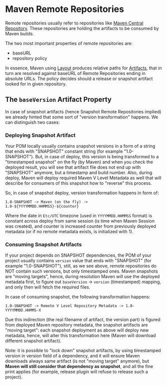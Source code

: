 # Maven Remote Repositories

<!--
Licensed to the Apache Software Foundation (ASF) under one
or more contributor license agreements.  See the NOTICE file
distributed with this work for additional information
regarding copyright ownership.  The ASF licenses this file
to you under the Apache License, Version 2.0 (the
"License"); you may not use this file except in compliance
with the License.  You may obtain a copy of the License at

    http://www.apache.org/licenses/LICENSE-2.0

Unless required by applicable law or agreed to in writing,
software distributed under the License is distributed on an
"AS IS" BASIS, WITHOUT WARRANTIES OR CONDITIONS OF ANY
KIND, either express or implied.  See the License for the
specific language governing permissions and limitations
under the License.
-->

Remote repositories usually refer to repositories like [Maven Central Repository](/repository/index.html). These
repositories are holding the artifacts to be consumed by Maven builds.

The two most important properties of remote repositories are:

* baseURL
* repository policy

In essence, Maven using [Layout](layout.md) produces relative paths for [Artifacts](artifacts.md), that in turn are
resolved against baseURL of Remote Repositories ending in absolute URLs. The policy decides should a release or snapshot
artifact looked for in given repository.

## The `baseVersion` Artifact Property

In case of snapshot artifacts (hence Snapshot Remote Repositories implied) we already hinted that some
sort of "version transformation" happens. We can distinguish two cases:

### Deploying Snapshot Artifact

Your POM locally usually contains snapshot versions in a form of a string that ends with "SNAPSHOT" constant string
(for example "1.0-SNAPSHOT"). But, in case of deploy, this version is being transformed to a "timestamped snapshot"
on the fly (by Maven) and when you check the deployed result, you will see that artifact file does not end up with
"SNAPSHOT" anymore, but a timestamp and build number. Also, during deploy, Maven will deploy required Maven V Level Metadata
as well that will describe for consumers of this snapshot how to "reverse" this process.

So, in case of snapshot deploy, version transformation happens in form of:

```
1.0-SNAPSHOT -> Maven (on the fly) -> 1.0-${YYYYMMDD.HHMMSS}-${counter}
```

Where the date in `Etc/UTC` timezone (used in `YYYYMMDD.HHMMSS` format) is constant across deploy from same session (is time when Maven
Session was created), and counter is increased counter from previously deployed metadata (or if no
remote metadata exists, is initialized with 1).

### Consuming Snapshot Artifacts

If your project depends on SNAPSHOT dependencies, the POM of your project usually contains `version` value that ends
with "SNAPSHOT" (for example "1.0-SNAPSHOT"), still, as we see above, remote repositories do NOT contain such versions,
but only timestamped ones.  Maven snapshots are "moving targets", hence, during resolution Maven
will use the deployed metadata first, to figure out `baseVersion` -> `version` (timestamped) mapping, and only then
will fetch the required files.

In case of consuming snapshot, the following transformation happens:

```
1.0-SNAPSHOT -> Remote V Level Repository Metadata -> 1.0-YYYYMMDD.HHMMS-X
```

Due this indirection (the real filename of artifact, the version part) is figured from deployed Maven repository metadata,
the snapshot artifacts are "moving target": each snapshot deployment as above will deploy new metadata, hence, will
alter this transformation here (Maven will download different snapshot artifact).

Note: it is possible to "lock down" snapshot artifacts, by using timestamped version in version field of a dependency,
and it will ensure Maven downloads always same artifact (is not "moving target" anymore), but **Maven will still consider
that dependency as snapshot**, and all the fine print applies (for example, release plugin will refuse to release such
a project).
